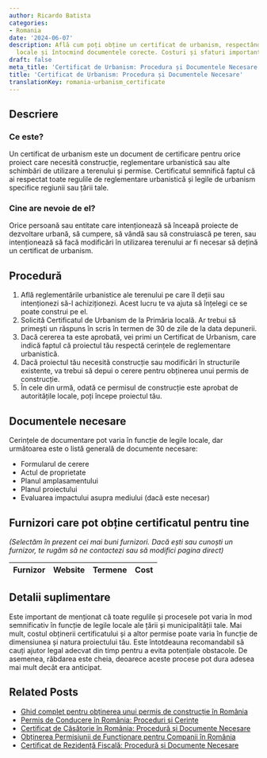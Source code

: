 ```yaml
---
author: Ricardo Batista
categories:
- Romania
date: '2024-06-07'
description: Află cum poți obține un certificat de urbanism, respectând reglementările
  locale și întocmind documentele corecte. Costuri și sfaturi importante incluse.
draft: false
meta_title: 'Certificat de Urbanism: Procedura și Documentele Necesare'
title: 'Certificat de Urbanism: Procedura și Documentele Necesare'
translationKey: romania-urbanism_certificate
---
```



## Descriere
### Ce este?
Un certificat de urbanism este un document de certificare pentru orice proiect care necesită construcție, reglementare urbanistică sau alte schimbări de utilizare a terenului și permise. Certificatul semnifică faptul că ai respectat toate regulile de reglementare urbanistică și legile de urbanism specifice regiunii sau țării tale.

### Cine are nevoie de el?
Orice persoană sau entitate care intenționează să înceapă proiecte de dezvoltare urbană, să cumpere, să vândă sau să construiască pe teren, sau intenționează să facă modificări în utilizarea terenului ar fi necesar să dețină un certificat de urbanism.

## Procedură

1. Află reglementările urbanistice ale terenului pe care îl deții sau intenționezi să-l achiziționezi. Acest lucru te va ajuta să înțelegi ce se poate construi pe el.
2. Solicită Certificatul de Urbanism de la Primăria locală. Ar trebui să primești un răspuns în scris în termen de 30 de zile de la data depunerii.
3. Dacă cererea ta este aprobată, vei primi un Certificat de Urbanism, care indică faptul că proiectul tău respectă cerințele de reglementare urbanistică.
4. Dacă proiectul tău necesită construcție sau modificări în structurile existente, va trebui să depui o cerere pentru obținerea unui permis de construcție.
5. În cele din urmă, odată ce permisul de construcție este aprobat de autoritățile locale, poți începe proiectul tău.

## Documentele necesare

Cerințele de documentare pot varia în funcție de legile locale, dar următoarea este o listă generală de documente necesare:

- Formularul de cerere
- Actul de proprietate
- Planul amplasamentului
- Planul proiectului
- Evaluarea impactului asupra mediului (dacă este necesar)

## Furnizori care pot obține certificatul pentru tine

_(Selectăm în prezent cei mai buni furnizori. Dacă ești sau cunoști un furnizor, te rugăm să ne contactezi sau să modifici pagina direct)_

| Furnizor        |     Website     |     Termene      |       Cost       |
| :-------------: | :-------------: |  :-------------: | :-------------: |

## Detalii suplimentare

Este important de menționat că toate regulile și procesele pot varia în mod semnificativ în funcție de legile locale ale țării și municipalității tale. Mai mult, costul obținerii certificatului și a altor permise poate varia în funcție de dimensiunea și natura proiectului tău. Este întotdeauna recomandabil să cauți ajutor legal adecvat din timp pentru a evita potențiale obstacole. De asemenea, răbdarea este cheia, deoarece aceste procese pot dura adesea mai mult decât era anticipat.
## Related Posts

- [Ghid complet pentru obținerea unui permis de construcție în România](https://tramitit.com/ro/guides/romania/autorizatie_de_construire/)
- [Permis de Conducere în România: Proceduri și Cerințe](https://tramitit.com/ro/guides/romania/permis_de_conducere/)
- [Certificat de Căsătorie în România: Procedură și Documente Necesare](https://tramitit.com/ro/guides/romania/certificat_de_casatorie/)
- [Obținerea Permisiunii de Funcționare pentru Companii în România](https://tramitit.com/ro/guides/romania/autorizatie_de_functionare_pentru_firme/)
- [Certificat de Rezidență Fiscală: Procedură și Documente Necesare](https://tramitit.com/ro/guides/romania/certificat_fiscal/)